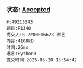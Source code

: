 ### 状态: [Accepted](http://dsbpython.openjudge.cn/dspythonbook/solution/49215343)
```
#:49215343
题目:P1340
提交人:B-2200016628-谢艺
内存:4108kB
时间:26ms
语言:Python3
提交时间:2025-05-20 15:54:42
```
